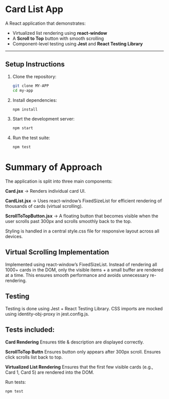 # Card List App

A React application that demonstrates:
- Virtualized list rendering using **react-window**  
- A **Scroll to Top** button with smooth scrolling  
- Component-level testing using **Jest** and **React Testing Library**

---

## Setup Instructions

1. Clone the repository:
   ```bash
   git clone MY-APP
   cd my-app
2. Install dependencies:
   ```bash
   npm install
3. Start the development server:
   ```bash
   npm start
4. Run the test suite:
   ```bash
   npm test

# Summary of Approach
The application is split into three main components:

**Card.jsx** → Renders individual card UI.

**CardList.jsx** → Uses react-window’s FixedSizeList for efficient rendering of thousands of cards (virtual scrolling).

**ScrollToTopButton.jsx** → A floating button that becomes visible when the user scrolls past 300px and scrolls smoothly back to the top.

Styling is handled in a central style.css file for responsive layout across all devices.

## Virtual Scrolling Implementation
Implemented using react-window’s FixedSizeList.
Instead of rendering all 1000+ cards in the DOM, only the visible items + a small buffer are rendered at a time.
This ensures smooth performance and avoids unnecessary re-rendering.

## Testing
Testing is done using Jest + React Testing Library.
CSS imports are mocked using identity-obj-proxy in jest.config.js.

## Tests included:
**Card Rendering**
Ensures title & description are displayed correctly.

**ScrollToTop Buttn**
Ensures button only appears after 300px scroll.
Ensures click scrolls list back to top.

**Virtualized List Rendering**
Ensures that the first few visible cards (e.g., Card 1, Card 5) are rendered into the DOM.

Run tests:
```bush
npm test




